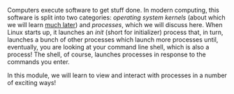 Computers execute software to get stuff done.
In modern computing, this software is split into two categories: _operating system kernels_ (about which we will learn [much later](/systems-security)) and _processes_, which we will discuss here.
When Linux starts up, it launches an _init_ (short for initializer) process that, in turn, launches a bunch of other processes which launch more processes until, eventually, you are looking at your command line shell, which is also a process!
The shell, of course, launches processes in response to the commands you enter.

In this module, we will learn to view and interact with processes in a number of exciting ways!
